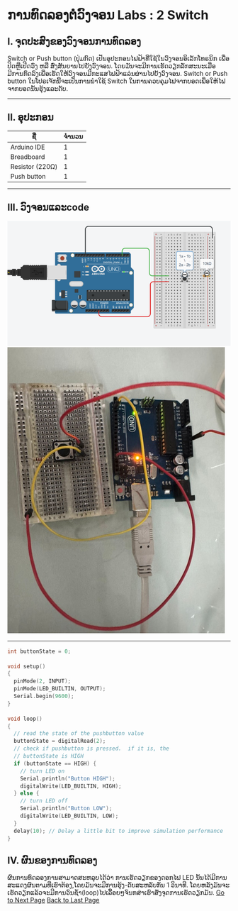 
# ການທົດລອງຕໍ່ວົງຈອນ Labs  : 2 Switch

## I. ຈຸດປະສົງຂອງວົງຈອນການທົດລອງ
Switch or Push button (ປຸ່ມກົດ) ເປັນອຸປະກອນໄຟຟ້າທີ່ໃຊ້ໃນວົງຈອນອິເລັກໂທຣນິກ ເພື່ອປິດຫຼືເປີດວົງ ຫລື ສົ່ງສັນຍານໄປຍັງວົງຈອນ. ໂດຍມັນຈະມີການເຮັດວຽກລັກສະນະເມື່ອມີການກົດລົງເພື່ອເຮັດໃຫ້ວົງຈອນມີກະແສໄຟຟ້າແລ່ນຜ່ານໄປຍັງວົງຈອນ. 
Switch or Push button ໃນໂປຣເຈັກນີ້ຈະເປັນການນຳໃຊ້ Switch ໃນການຄວບຄຸມໄຟຈາກບອດເພື່ອໃຫ້ໄຟຈາກບອດນັ້ນຮຸ້ງແລະດັບ.

___

## II. ອຸປະກອນ

| ຊື່            | ຈຳນວນ |
|---------------|--------|
| Arduino IDE  | 1      |
| Breadboard   | 1      |
| Resistor (220Ω) | 1      |
| Push button          | 1      |

___

## III.	ວົງຈອນແລະcode
![](../image/33.png) 
![](../image/34.png) 
___
~~~cpp
int buttonState = 0;

void setup()
{
  pinMode(2, INPUT);
  pinMode(LED_BUILTIN, OUTPUT);
  Serial.begin(9600);
}

void loop()
{
  // read the state of the pushbutton value
  buttonState = digitalRead(2);
  // check if pushbutton is pressed.  if it is, the
  // buttonState is HIGH
  if (buttonState == HIGH) {
    // turn LED on
    Serial.println("Button HIGH"); 
    digitalWrite(LED_BUILTIN, HIGH);
  } else {
    // turn LED off
    Serial.println("Button LOW"); 
    digitalWrite(LED_BUILTIN, LOW);
  }
  delay(10); // Delay a little bit to improve simulation performance
}
~~~

## IV.	ຜົນຂອງການທົດລອງ
ຜົນການທົດລອງການສາມາດສະຫລຸບໄດ້ວ່າ ການເຮັດວຽກຂອງດອກໄຟ LED ນັ້ນໄດ້ມີການສະແດງຜົນຕາມທີ່ເຮົາຕ້ອງ,ໂດຍມັນຈະມີການຮຸ້ງ-ດັບສະຫລັບກັນ 1 ວິນາທີ. ໂດຍຫລັງມັນຈະເຮັດວຽກແລ້ວຈະມີການວົນຊ້ຳ(loop)ໄປເລື້ອຍໆຈົນກສ່າເຮົາສັ່ງຈຸດການເຮັດວຽກມັນ.
[Go to Next Page](lab3.md)
[Back to Last Page](lab1.md)